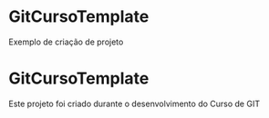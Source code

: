 # GitCursoTemplate
Exemplo de criação de projeto

# GitCursoTemplate

Este projeto foi criado durante o desenvolvimento do Curso de GIT


